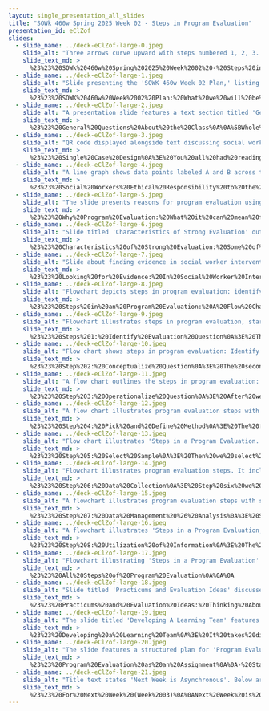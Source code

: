 ```yaml
---
layout: single_presentation_all_slides
title: "SOWk 460w Spring 2025 Week 02 - Steps in Program Evaluation"
presentation_id: eClZof
slides:
  - slide_name: ../deck-eClZof-large-0.jpeg
    slide_alt: "Three arrows curve upward with steps numbered 1, 2, 3. The text reads: 'Steps in Program Evaluation, Week 02. Jacob Campbell, Ph.D. LICSW at Heritage University. Spring 2025, SOWK 460w.'"
    slide_text_md: >
      %23%23%20SOWk%20460w%20Spring%202025%20Week%2002%20-%20Steps%20in%20Program%20Evaluation%0A%0Atitle:%20SOWk%20460w%20Spring%202025%20Week%2002%20-%20Steps%20in%20Program%20Evaluation%0Adate:%202025-01-26%2019:53:49%0Alocation:%20Heritage%20University%0Atags:%0A%20%20-%20Heritage%20University%0A%20%20-%20BASW%20Program%0A%20%20-%20SOWK%20460w%0Apresentation_video:%20%3E%0A%20%20%22%22%0Adescription:%20%3E%0A%0AProgram%20evaluation%20is%20an%20ethical%20obligation%20to%20us%20as%20social%20workers,%20but%20also%20beneficial%20to%20staff,%20agencies,%20and%20clients.%20During%20week%20two%20of%20this%20course,%20we%20will%20focus%20on%20the%20why%20of%20program%20evaluation%20and%20an%20overview%20of%20the%20evaluative%20process.%20We%20will%20also%20pick%20our%20learning%20teams%20for%20the%20program%20evaluation%20you%20will%20conduct%20this%20semester.%20The%20following%20is%20the%20agenda%20for%20the%20class%20session:%0A%0A-%20Why%20program%20evaluation%20as%20a%20process%0A-%20The%20steps%20involved%20in%20program%20evaluation%0A-%20Getting%20settled%20with%20the%20program%20evaluation%20assignment%0A%0A%0A
  - slide_name: ../deck-eClZof-large-1.jpeg
    slide_alt: "Slide presenting the 'SOWK 460w Week 02 Plan,' listing topics: 'Why program evaluation as a process,' 'The steps involved in program evaluation,' and 'Getting settled with the program evaluation assignment.'"
    slide_text_md: >
      %23%23%20SOWK%20460w%20Week%2002%20Plan:%20What%20we%20will%20be%20covering%20today%0A%0A-%20Why%20program%20evaluation%20as%20a%20process%0A-%20The%20steps%20involved%20in%20program%20evaluation%0A-%20Getting%20settled%20with%20the%20program%20evaluation%20assignment%0A%0A
  - slide_name: ../deck-eClZof-large-2.jpeg
    slide_alt: "A presentation slide features a text section titled 'General Questions About the Class' discussing practical program evaluation, and another section detailing a 'Heritage University' course description, purpose, and land acknowledgment."
    slide_text_md: >
      %23%23%20General%20Questions%20About%20the%20Class%0A%0A%5BWhole%20Class%20Activity%5D%20Open%20up%20for%20general%20questions%20about%20the%20class.%0A%0A...%20We%20will%20talk%20more%20practically%20about%20the%20program%20evaluation%20later%20in%20class.%20%0A%0A
  - slide_name: ../deck-eClZof-large-3.jpeg
    slide_alt: "QR code displayed alongside text discussing social workers' ethical responsibilities, focusing on evaluation and research. Prompts include reflective questions. Title: 'Code of Ethics (National Association of Social Workers, 2021)'."
    slide_text_md: >
      %23%23%20Single%20Case%20Design%0A%3E%20You%20all%20had%20readings%20about%20SCD.%20It%20is%20good%20stuff.%20I%20wanted%20you%20to%20read%20it,%20but%20we%20aren't%20really%20going%20to%20talk%20about%20it%20today.%0A%0A
  - slide_name: ../deck-eClZof-large-4.jpeg
    slide_alt: "A line graph shows data points labeled A and B across ten weeks on a blue background. Text explains 'Single Case Design,' highlighting a method with repeated measures to assess intervention effectiveness."
    slide_text_md: >
      %23%23%20Social%20Workers%20Ethical%20Responsibility%20to%20the%20Social%20Work%20Profession%0A%3E%205.02%20Evaluation%20and%20Research%20has%2017%20specific%20points...%0A%0A%5BSmall%20Group%20Activity%5D%20Think,%20Pair,%20Share%0A%0A1.%20I%20want%20you%20to%20go%20to%20https://www.socialworkers.org/About/Ethics/Code-of-Ethics/Code-of-Ethics-English/Social-Workers-Ethical-Responsibilities-to-the-Social-Work-Profession%0A2.%20Read%20through%20it%0A3.%20Discuss%20the%20following%20questions%20some%20people%20around%20you.%0A%0AWhat%20stands%20stands%20out%20to%20you%20from%20this%20section%3F%0AWhat%20are%20ways%20that%20you%20imagine%20fulfilling%20this%20in%20your%20career%3F%0A%0A%5BWhole%20Class%20Activity%5D%20Solicit%20ideas%20from%20group.%0A%0AReference%20%0ANational%20Association%20of%20Social%20Workers.%20(2021).%20NASW%20code%20of%20ethics.%20https://www.socialworkers.org/About/Ethics/Code-of-Ethics/Code-of-Ethics-English%0A%0A%0A
  - slide_name: ../deck-eClZof-large-5.jpeg
    slide_alt: "The slide presents reasons for program evaluation using icons: scales, piggy bank, checklist, etc. Text: 'Why Program Evaluation,' highlighting ethical obligation, improving impact, supporting funding, and advocacy. Credits Jacob Campbell, Ph.D."
    slide_text_md: >
      %23%23%20Why%20Program%20Evaluation:%20What%20it%20can%20mean%20for%20us%20and%20our%20agencies%0A%3E%20Program%20evaluation%20important%20task%20for%20social%20workers.%20%0A%0A%5BWhole%20Class%20Activity%5D%20Why%20should%20we%20do%20program%20evaluation%3F%0A%0A-%20**Ethical%20Obligation**:%20Social%20workers%20have%20an%20ethical%20obligation%20to%20research%0A-%20**Improve%20skills**:%20Improve%20skills%20and%20understanding%20of%20practice%20behaviors%20(consider%20PEER%20EBD)%0A-%20**Identify%20Needs**:%20Evaluation%20can%20help%20to%20effectively%20identify%20the%20service%20needs%20of%20client%20populations%20(consider%20being%20effective%20the%20most%20effective)%0A-%20**Improve%20Impact**:%20Evaluation%20can%20improve%20program's%20potential%20impact%0A-%20**Clarify%20Program**:%20Evaluation%20can%20make%20participants%20perspectives%20about%20the%20program%20more%20understood%20(sharing%20ideas%20together.%20Fleshing%20out%20what%20the%20program%20does%20and%20looks%20like)%0A-%20**Support%20Funding**:%20It%20is%20important%20in%20receiving%20funding%0A-%20**Advocate%20for%20Program**:%20It%20provides%20an%20avenue%20to%20share%20about%20the%20program%20and%20the%20work%20they%20are%20doing.%20This%20can%20help%20with%20program%20advocacy%20and%20development,%20increasing%20resources%0A%0A(Kapp%20%26%20Anderson,%202010)%0A%0A
  - slide_name: ../deck-eClZof-large-6.jpeg
    slide_alt: "Slide titled 'Characteristics of Strong Evaluation' outlines key considerations: sufficient sample size, objective data, no unfounded claims, intervention evaluation, standardized tests, data sharing, limitation reporting, detailed intervention claims. (Royse, 2022)"
    slide_text_md: >
      %23%23%20Characteristics%20of%20Strong%20Evaluation:%20Some%20of%20the%20Things%20We%20Should%20Consider%0A%3E%20I%20think%20it%20is%20useful%20that%20Royse%20(2022)%20framed%20the%20rationale%20for%20engaging%20in%20program%20evaluation%20related%20to%20being%20able%20to%20process%20and%20understand%20research%20and%20use%20critical%20thinking%20skills.%20He%20provides%20a%20number%20of%20aspects%20we%20should%20consider%20in%20accepting%20if%20something%20a%20strong%20evaluation%20(which%20also%20is%20what%20we%20should%20build%20into%20our%20own)%0A%0A-%20Enough%20people%20in%20the%20sample%20size%0A-%20Objective%20data%20%20reported%20(facts,%20not%20some%20testimonials)%0A-%20No%20unfounded%20claims%20%0A-%20Evaluation%20of%20intervention%20across%20different%20types%20of%20client%0A-%20Use%20of%20a%20valid/reliable%20standardized%20instrument%20for%20pre/post-test%0A-%20Sharing%20all%20data%20(both%20good%20and%20bad)%0A-%20Reporting%20all%20limitations%20and%20challenges,%20along%20with%20the%20positive%0A-%20Provide%20details%20connecting%20the%20claims%20with%20what%20happened%20in%20the%20intervention%0A%0A%0A
  - slide_name: ../deck-eClZof-large-7.jpeg
    slide_alt: "Slide about finding evidence in social worker interventions; includes questions on intervention analysis and exploring evidence. Features a journal article preview and instructions for examining the article by Holden and Barker (2018)."
    slide_text_md: >
      %23%23%20Looking%20for%20Evidence:%20In%20Social%20Worker%20Interventions%0A%3E%20Social%20work%20is%20broad%20field%20with%20a%20lot%20of%20potential%20interventions,%20and%20even%20some%20things%20that%20sound%20odd%20or%20weird%20(consider%20EMDR).%20The%20practices%20we%20engage%20in%20should%20be%20grounded%20in%20strong%20research%20and%20evidence%20based%20practice.%20%0A%0AI%20don't%20think%20this%20means%20we%20can't%20go%20new%20places.%20Share%20story%20of%20supervisee%20who%20wants%20to%20do%20therapy%20and%20personal%20training.%0A%0A%0A%5BSmall%20Group%20Activity%5D%20Working%20in%20groups%20of%20three%20or%20four%20do%20the%20following:%0A%0ARoyse%20(2022)%20puts%20forth%20an%20activity%20using%20Holden%20and%20Barker%20(2018)%20and%20their%20article%20to%20consider%20the%20evidence.%20Examine%20the%20Holden%20and%20Barker%20(2018)%20article%20%E2%80%9CShould%20Social%20Workers%20Be%20Engaged%20in%20These%20Practices%3F%E2%80%9D%20Try%20to%20find%20one%20of%20the%20URLs%20still%20active%20to%20review%20the%20intervention%20or%20practice%20presented%20on%20the%20website.%20Then%20respond%20to%20questions%20below.%0A%0A-%20What%20is%20the%20intervention,%20practice,%20or%20product%20that%20you%20examined%0A-%20Explore%20for%20any%20objective%20evidence%20did%20you%20find%20to%20support%20the%20intervention%3F%0A-%20Were%20any%20professional%20journal%20articles%20cited%3F%0A-%20Was%20any%20comparison%20made%20to%20a%20comparison%20or%20control%20group%20with%20the%20same%20problem%3F%0A-%20Estimate%20the%20benefit,%20in%20your%20opinion,%20clients%20would%20receive%20from%20this%20intervention%20or%20product.%20Explain%20your%20response.%0A%0A%3Cdiv%20style%3D%22text-align:%20center%22%20markdown%3D%221%22%3E%0AReference%0A%3C/div%3E%0A%3Cdiv%20style%3D%22margin:%200%200%200%202em;%20text-indent:%20-2em;%22%20markdown%3D%221%22%3E%0A%0AHolden,%20G.,%20%26%20Barker,%20K.%20(2018).%20Should%20social%20workers%20be%20engaged%20in%20these%20practices%3F%20_Journal%20of%20Evidence-Informed%20Social%20Work,%2015_(1),%201-13.%20%3Chttps://doi.org/10.1080/23761407.2017.1422075%3E%0A%0A%3C/div%3E%0A%0A
  - slide_name: ../deck-eClZof-large-8.jpeg
    slide_alt: "Flowchart depicts steps in program evaluation: identifying evaluation question, conceptualizing/operationalizing question, selecting sample, defining method, data collection, data management, analysis, and utilization. Titled “Steps in a Program Evaluation.”"
    slide_text_md: >
      %23%23%20Steps%20in%20an%20Program%20Evaluation:%20A%20Flow%20Chart%0A%3E%20(Kapp%20%26%20Anderson,%202010)%0A%0AThe%20following%20are%20the%20eight%20steps%20that%20we%20think%20about%20taking%20as%20a%20part%20of%20program%20evaluation.%0A%0A
  - slide_name: ../deck-eClZof-large-9.jpeg
    slide_alt: "Flowchart illustrates steps in program evaluation, starting with 'Identify Evaluation Question,' followed by interconnected steps like 'Conceptualize Question,' 'Pick and Define Method,' and ending with 'Utilization of Information.' Text includes: 'The general focus of the project is stated in the form of a research question.''A Flow Chart Steps in a Program Evaluation.' 'Jacob Campbell, Ph.D., LICSW at Heritage University.''SOWK 460w Spring 2025.'"
    slide_text_md: >
      %23%23%20Steps%201:%20Identify%20Evaluation%20Question%0A%3E%20The%20first%20thing%20we%20must%20do%20is%20develop%20the%20question%20we%20are%20going%20to%20address%20in%20our%20evaluation.%20This%20questions%20guides%20all%20aspects%20of%20the%20process.%0A%0AThe%20general%20focus%20of%20the%20project%20is%20stated%20in%20the%20form%20of%20a%20research%20question.%0A%0A
  - slide_name: ../deck-eClZof-large-10.jpeg
    slide_alt: "Flow chart shows steps in program evaluation: Identify Evaluation Question, Conceptualize and Operationalize Question. Includes text: 'Key concepts in the evaluation question are clarified.' SOWK 460w Spring 2025."
    slide_text_md: >
      %23%23%20Step%202:%20Conceptualize%20Question%0A%3E%20The%20second%20step%20we%20take%20is%20conceptualize%20the%20question.%0A%0AWhen%20we%20have%20properly%20done%20this%20step,%20we%20will%20be%20able%20to%20say%20that...%0A%0A-%20The%20key%20concepts%20in%20the%20evaluation%20question%20are%20clarified%0A-%20A%20clear%20conceptual%20framework%20is%20chosen%20after%20considering%20different%20approaches%20%0A%0A%0A
  - slide_name: ../deck-eClZof-large-11.jpeg
    slide_alt: "A flow chart outlines the steps in program evaluation: identifying evaluation questions, conceptualizing and operationalizing them, picking methods, selecting samples, collecting data, and analyzing results. 'A Flow Chart: Steps in a Program Evaluation' by Jacob Campbell, Ph.D., LICSW at Heritage University, SOWK 460w Spring 2025."
    slide_text_md: >
      %23%23%20Step%203:%20Operationalize%20Question%0A%3E%20After%20we%20know%20know%20what%20our%20question%20is%20asking%20and%20what%20it%20means,%20we%20need%20to%20define%20the%20terms%20and%20concepts%20in%20the%20question.%0A%0ASpecific%20concepts%20of%20the%20evaluation%20question%20are%20defined.%0A%0AThis%20means%20defining%20the%20terms%20within%20that%20question.%20For%20example,%20if%20word%20family%20who%20is%20meant%20by%20term.%0A%0A
  - slide_name: ../deck-eClZof-large-12.jpeg
    slide_alt: "A flow chart illustrates program evaluation steps with six stages: Identify Evaluation Question, Conceptualize Question, Operationalize Question, Pick and Define Method, Data Collection, and Data Management & Analysis. Context includes evaluation techniques like archival data review and consumer satisfaction. Presented by Jacob Campbell, Ph.D., LICSW at Heritage University for SOWK 460w Spring 2025."
    slide_text_md: >
      %23%23%20Step%204:%20Pick%20and%20Define%20Method%0A%3E%20The%20fourth%20step%20is%20to%20pick%20and%20define%20the%20method%20being%20used.%0A%0AYou%20will%20notice%20that%20the%20authors%20choose%20to%20use%20various%20mon%20and%20bi-directional%20arrows.%20I%20have%20kept%20these%20in%20my%20rendition%20of%20the%20graphic.%20That%20is%20because%20there%20is%20a%20flow%20back%20and%20forth%20and%20are%20fluid.%0A%0ASome%20of%20the%20methods%20for%20program%20evaluation%20we%20will%20be%20talking%20about%20during%20this%20course%20include:%0A%0A-%20Reviewing%20archival%20data%0A-%20Group%20designs%20and%20methods%0A-%20Qualitative%20designs%20and%20applications%0A-%20Consumer%20satisfaction%0A%0A%0A
  - slide_name: ../deck-eClZof-large-13.jpeg
    slide_alt: "Flow chart illustrates 'Steps in a Program Evaluation.' Steps include: Identify Evaluation Question, Conceptualize Question, Operationalize Question, Pick and Define Method, Select Sample, Data Collection, Data Management & Analysis, Utilization of Information. Credit: Jacob Campbell, Ph.D. at Heritage University. SOWK 460w Spring 2025."
    slide_text_md: >
      %23%23%20Step%205:%20Select%20Sample%0A%3E%20Then%20we%20select%20the%20sample%0A%0AEvaluation%20participants/data%20collected.%0A%0AWe%20could%20talk%20about%20types%20of%20sampling%20(both%20probability%20and%20non-probability)%0A%0A%0A
  - slide_name: ../deck-eClZof-large-14.jpeg
    slide_alt: "Flowchart illustrates program evaluation steps. It includes sequence: Identify Evaluation Question, Conceptualize Question, Operationalize Question, Pick and Define Method, Select Sample, Data Collection, Data Management & Analysis, Utilization of Information. Title: 'Steps in a Program Evaluation'  By: Jacob Campbell, Ph.D., LICSW at Heritage University  Course: SOWK 460w Spring 2025  Source: (Kapp & Anderson, 2010)"
    slide_text_md: >
      %23%23%20Step%206:%20Data%20Collection%0A%3E%20Step%20six%20we%20gather%20the%20data%20we%20are%20going%20to%20collect%0A%0A
  - slide_name: ../deck-eClZof-large-15.jpeg
    slide_alt: "A flowchart illustrates program evaluation steps with seven labeled steps: Identify Evaluation Question, Conceptualize Question, Operationalize Question, Pick and Define Method, Select Sample, Data Collection, and Data Management & Analysis. Text includes 'Steps in a Program Evaluation' by Jacob Campbell, Ph.D., LICSW, at Heritage University, SOWK 460w Spring 2025."
    slide_text_md: >
      %23%23%20Step%207:%20Data%20Management%20%26%20Analysis%0A%3E%20Step%20seven%20is%20managing%20the%20data%20we%20have%20collected%20securely%20and%20our%20analysis%20of%20that%20data.%0A%0A
  - slide_name: ../deck-eClZof-large-16.jpeg
    slide_alt: "A flowchart illustrates 'Steps in a Program Evaluation,' featuring nodes such as 'Identify Evaluation Question,' 'Operationalize Question,' 'Data Collection,' and 'Utilization of Information.' It shows a sequential process with arrows connecting the steps. Accompanied by attribution text: Jacob Campbell, Ph.D., LICSW at Heritage University, SOWK 460v Spring 2025. 'The use of information for service improvement is primary.'"
    slide_text_md: >
      %23%23%20Step%208:%20Utilization%20of%20Information%0A%3E%20The%20final%20step%20is%20that%20the%20agency%20needs%20to%20use%20the%20information.%20The%20authors%20even%20made%20the%20graphic%20to%20include%20an%20oversized%20box%20around%20this%20topic%20to%20designate%20this%20tasks%20importance.%0A%0AThe%20use%20of%20information%20for%20service%20improvement%20is%20primary.%0A%0A
  - slide_name: ../deck-eClZof-large-17.jpeg
    slide_alt: "Flowchart illustrating 'Steps in a Program Evaluation': identifying a question, conceptualizing and operationalizing it, defining methods, selecting samples, collecting data, managing it, and utilizing information. Credits: Jacob Campbell, Ph.D., LICSW at Heritage University."
    slide_text_md: >
      %23%23%20All%20Steps%20of%20Program%20Evaluation%0A%0A%0A
  - slide_name: ../deck-eClZof-large-18.jpeg
    slide_alt: "Slide titled 'Practicums and Evaluation Ideas' discusses research projects. Contains a graphic labeled 'Working in Circles' with tips: 'Respect the talking piece,' etc. Questions involve practicum details and evaluation ideas. Presented by Jacob Campbell, Ph.D., Heritage University, SOWK 460w Spring 2025."
    slide_text_md: >
      %23%23%20Practicums%20and%20Evaluation%20Ideas:%20Thinking%20About%20Research%20Projects%0A%0A%5BWhole%20Class%20Activity%5D%20Restorative%20Justice%20style%20circle.%0A%0AReview%20norms:%0A-%20Respect%20the%20talking%20piece%0A-%20Speak%20from%20the%20heart%0A-%20Listen%20from%20the%20heart%0A-%20Trust%20that%20you%20know%20what%20to%20say%0A-%20Say%20just%20enough%0A%0AAsk%20Questions:%0A-%20Where%20is%20your%20practicum%20at%3F%20(Tell%20about%20agency%20and%20activities)%0A-%20What%20are%20some%20of%20the%20things%20that%20you%20are%20doing%20and%20learning%20at%20your%20practicums%3F%0A-%20What%20are%20ideas%20of%20potential%20program%20evaluations%20that%20you%20could%20imagine%20at%20your%20practicum%20placement%0A%0AReference:%0AClifford,%20A.%20(2013).%20Teaching%20restorative%20practices%20with%20classroom%20circles.%20http://restorativejustice.org/am-site/media/teaching-restorative-practices-with-classroom-circles.pdf%0A%0A
  - slide_name: ../deck-eClZof-large-19.jpeg
    slide_alt: "The slide titled 'Developing A Learning Team' features LEGO pieces with text, 'It Takes Different Parts and Pieces'. It asks, 'What kind of qualities would we be looking for or consider to have an effective learning team' and 'What is important for us all to do as a part of our team'. Footer: 'Jacob Campbell, Ph.D., LICSW at Heritage University, SOWK 460w Spring 2024'."
    slide_text_md: >
      %23%23%20Developing%20a%20Learning%20Team%0A%3E%20It%20takes%20different%20pieces%0A%0A%5BWhole%20Class%20Activity%5D%0A%0A-%20What%20kind%20of%20qualities%20would%20we%20be%20looking%20for%20or%20consider%20to%20have%20an%20effective%20learning%20team%0A-%20What%20is%20important%20for%20us%20all%20to%20do%20as%20a%20part%20of%20our%20team%0A%0A%5BWhole%20Class%20Activity%5D%20Take%20time%20for%20people%20to%20go%20and%20find%20group%20mates.%0A%0A
  - slide_name: ../deck-eClZof-large-20.jpeg
    slide_alt: "The slide features a structured plan for 'Program Evaluation as an Assignment,' detailing steps involving logic models, executive summaries, and group presentations, alongside journal entries and group tasks. Text includes: 'Starting week five 10 Individual Weekly Journal Entries,' 'Group Work Plan for the Program Evaluation,' 'Agency Logic Model,' 'Executive Summary,' 'Group Presentation,' and 'Jacob Campbell, Ph.D., LICSW at Heritage University.'"
    slide_text_md: >
      %23%23%20Program%20Evaluation%20as%20an%20Assignment%0A%0A-%20Starting%20week%205%20there%20are%2010%20Individual%20Weekly%20Journal%20Entries%0A-%20Group%20Work%20Plan%20for%20the%20Program%20Evaluation:%20Includes%20evaluation%20design%20and%20data%20collection%20with%20tasks%20and%20deadlines%20assigned%20to%20group%20members%0A-%20Agency%20Logic%20Model:%20The%20logic%20model%20looks%20at%20how%20a%20program%20is%20implemented%20through%20understanding%20the%20program's%20resources,%20staff%20activities,%20program%20processes,%20and%20outcomes%20(often%20framed%20as%20immediate,%20intermediate,%20and%20long-range)%0A-%20Executive%20Summary:%20Includes%20introduction,%20logic%20model,%20ethical%20framework,%20methods,%20data/findings,%20narrative/discussion,%20and%20references%0A-%20Group%20Presentation:%20Inviting%20agency%20staff%20and%20university%20faculty%0A%0A
  - slide_name: ../deck-eClZof-large-21.jpeg
    slide_alt: "Title text states 'Next Week is Asynchronous'. Below are icons representing tasks: 'CITI Research Ethics and Compliance Training' and 'Forum Questions'. Bottom text includes names and course details."
    slide_text_md: >
      %23%23%20For%20Next%20Week%20(Week%2003)%0A%0ANext%20Week%20is%20Asynchronous%0AWhat%20to%20do%20for%20week%20three%E2%80%A6%0A%0ATasks:%0A-%20CITI%20Research%20Ethics%20and%20Compliance%20Training%0A-%20Forum%20Questions%0A%0A
---
```

